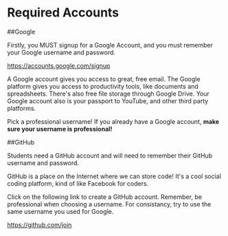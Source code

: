 # Required Accounts

##Google

Firstly, you MUST signup for a Google Account, and you must remember your Google username and password.

https://accounts.google.com/signup

A Google account gives you access to great, free email. The Google platform gives you access to productivity tools, like documents and spreadsheets. There's also free file storage through Google Drive. Your Google account also is your passport to YouTube, and other third party platforms.

Pick a professional username! If you already have a Google account, **make sure your username is professional!**

##GitHub

Students need a GitHub account and will need to remember their GitHub username and password.

GitHub is a place on the Internet where we can store code! It's a cool social coding platform, kind of like Facebook for coders.

Click on the following link to create a GitHub account. Remember, be professional when choosing a username. For consistancy, try to use the same username you used for Google.

https://github.com/join
